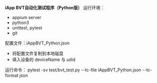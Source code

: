 **iApp BVT自动化测试程序（Python版）**
运行环境：
- appium server
- python3
- unittest, pytest
- git

配置文件：iAppBVT_Python.json
- 将配置文件复制到本地磁盘
- 填入设备的 deviceName 与 udid

运行命令：
pytest -sv test/bvt_test.py --tc-file iAppBVT_Python.json --tc-format json